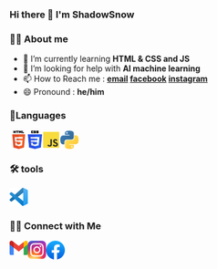 ### Hi there 👋 I'm ShadowSnow 

### 👨‍💻 About me
- 🌱 I’m currently learning **HTML & CSS and JS**
- 🤔 I’m looking for help with **AI machine learning**
- 📫 How to Reach me : **<a href="mailto:9164kko@gmail.com">email</a> <a href="https://www.facebook.com/ShadowWSsnow">facebook</a> <a href="https://www.instagram.com/shadoww_ssnow/">instagram</a>**
- 😄 Pronound : **he/him** 
### 📐Languages

<a href="https://www.w3schools.com/html/"><img align="left" height="32px" width="32px" alt="HTML logo" src="https://github.com/donut9164/donut9164/blob/main/html.png"></a>

<a href="https://www.w3schools.com/css/"><img align="left" height="32px" width="25px" alt="CSS logo" src="https://github.com/donut9164/donut9164/blob/main/css.png"></a>

<a href="https://www.javascript.com/"><img align="left" height="32px" width="32px" alt="JS logo" src="https://github.com/donut9164/donut9164/blob/main/js.png"></a>

<a href="https://www.python.org/"><img align="left" height="32px" width="32px" alt="Python logo" src="https://github.com/donut9164/donut9164/blob/main/python.png"></a>

<br/><br/>

### 🛠 tools
<a href="https://code.visualstudio.com"><img align="left" height="32px" width="32px" alt="vscode" src="https://github.com/donut9164/donut9164/blob/main/vscode.png"></a>

<br/><br/>

### 🤝🏻 Connect with Me
<a href="mailto:9164kko@gmail.com"><img align="left" height="25px" width="32px" top="3px" alt="vscode" src="https://github.com/donut9164/donut9164/blob/main/gmail.png"></a>

<a href="https://www.instagram.com/shadoww_ssnow/"><img align="left" height="32px" width="32px" alt="instagram" src="https://github.com/donut9164/donut9164/blob/main/instagram.png"></a>

<a href="https://www.facebook.com/ShadowWSsnow"><img align="left" height="33px" width="33px" alt="facebook" src="https://github.com/donut9164/donut9164/blob/main/facebook.png"></a>

<!--
**donut9164/donut9164** is a ✨ _special_ ✨ repository because its `README.md` (this file) appears on your GitHub profile.

Here are some ideas to get you started:

- 🔭 I’m currently working on ...
- 🌱 I’m currently learning ...
- 👯 I’m looking to collaborate on ...
- 🤔 I’m looking for help with ...
- 💬 Ask me about ...
- 📫 How to reach me: ...
- 😄 Pronouns: ...
- ⚡ Fun fact: ...
-->

